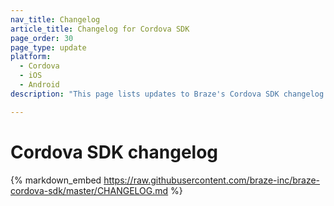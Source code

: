 ```yaml
---
nav_title: Changelog
article_title: Changelog for Cordova SDK
page_order: 30
page_type: update
platform: 
  - Cordova
  - iOS
  - Android
description: "This page lists updates to Braze's Cordova SDK changelog for Android and iOS."

---
```


# Cordova SDK changelog

{% markdown_embed https://raw.githubusercontent.com/braze-inc/braze-cordova-sdk/master/CHANGELOG.md %}
